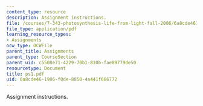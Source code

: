 ```yaml
---
content_type: resource
description: Assignment instructions.
file: /courses/7-343-photosynthesis-life-from-light-fall-2006/6a8cde461906f0de88504a441f666772_ps1.pdf
file_type: application/pdf
learning_resource_types:
- Assignments
ocw_type: OCWFile
parent_title: Assignments
parent_type: CourseSection
parent_uid: c5508e71-4229-70b1-810b-fae89779de50
resourcetype: Document
title: ps1.pdf
uid: 6a8cde46-1906-f0de-8850-4a441f666772
---
```

Assignment instructions.

